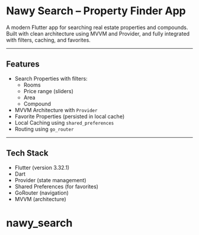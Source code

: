 # Nawy Search – Property Finder App

A modern Flutter app for searching real estate properties and compounds. Built with clean architecture using MVVM and Provider, and fully integrated with filters, caching, and favorites.

---

## Features

- Search Properties with filters:
    - Rooms
    - Price range (sliders)
    - Area
    - Compound
- MVVM Architecture with `Provider`
- Favorite Properties (persisted in local cache)
- Local Caching using `shared_preferences`
- Routing using `go_router`

---



## Tech Stack

- Flutter (version 3.32.1)
- Dart
- Provider (state management)
- Shared Preferences (for favorites)
- GoRouter (navigation)
- MVVM (architecture)
# nawy_search
